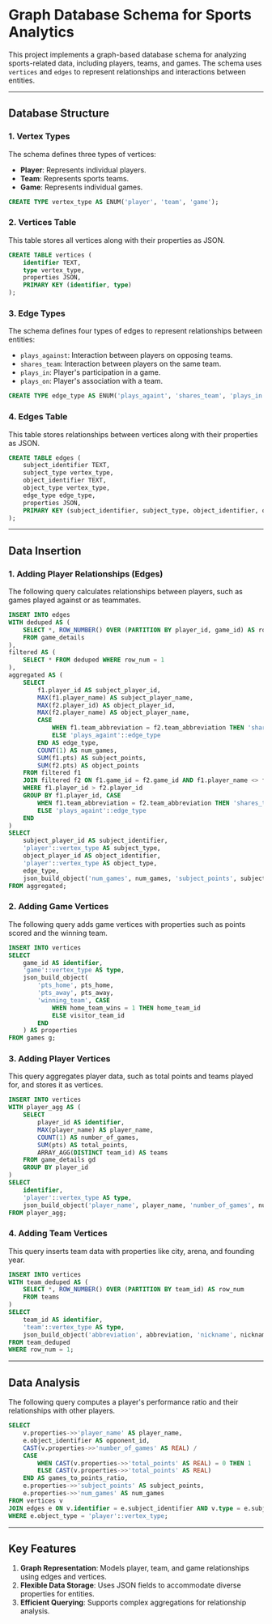
# Graph Database Schema for Sports Analytics

This project implements a graph-based database schema for analyzing sports-related data, including players, teams, and games. The schema uses `vertices` and `edges` to represent relationships and interactions between entities.

---

## Database Structure

### 1. Vertex Types
The schema defines three types of vertices:
- **Player**: Represents individual players.
- **Team**: Represents sports teams.
- **Game**: Represents individual games.

```sql
CREATE TYPE vertex_type AS ENUM('player', 'team', 'game');
```

### 2. Vertices Table
This table stores all vertices along with their properties as JSON.

```sql
CREATE TABLE vertices (
    identifier TEXT,
    type vertex_type,
    properties JSON,
    PRIMARY KEY (identifier, type)
);
```

### 3. Edge Types
The schema defines four types of edges to represent relationships between entities:
- `plays_against`: Interaction between players on opposing teams.
- `shares_team`: Interaction between players on the same team.
- `plays_in`: Player's participation in a game.
- `plays_on`: Player's association with a team.

```sql
CREATE TYPE edge_type AS ENUM('plays_againt', 'shares_team', 'plays_in', 'plays_on');
```

### 4. Edges Table
This table stores relationships between vertices along with their properties as JSON.

```sql
CREATE TABLE edges (
    subject_identifier TEXT,
    subject_type vertex_type,
    object_identifier TEXT,
    object_type vertex_type,
    edge_type edge_type,
    properties JSON,
    PRIMARY KEY (subject_identifier, subject_type, object_identifier, object_type, edge_type)
);
```

---

## Data Insertion

### 1. Adding Player Relationships (Edges)
The following query calculates relationships between players, such as games played against or as teammates.

```sql
INSERT INTO edges
WITH deduped AS (
    SELECT *, ROW_NUMBER() OVER (PARTITION BY player_id, game_id) AS row_num
    FROM game_details
),
filtered AS (
    SELECT * FROM deduped WHERE row_num = 1
),
aggregated AS (
    SELECT
        f1.player_id AS subject_player_id,
        MAX(f1.player_name) AS subject_player_name,
        MAX(f2.player_id) AS object_player_id,
        MAX(f2.player_name) AS object_player_name,
        CASE
            WHEN f1.team_abbreviation = f2.team_abbreviation THEN 'shares_team'::edge_type
            ELSE 'plays_againt'::edge_type
        END AS edge_type,
        COUNT(1) AS num_games,
        SUM(f1.pts) AS subject_points,
        SUM(f2.pts) AS object_points
    FROM filtered f1
    JOIN filtered f2 ON f1.game_id = f2.game_id AND f1.player_name <> f2.player_name
    WHERE f1.player_id > f2.player_id
    GROUP BY f1.player_id, CASE
        WHEN f1.team_abbreviation = f2.team_abbreviation THEN 'shares_team'::edge_type
        ELSE 'plays_againt'::edge_type
    END
)
SELECT 
    subject_player_id AS subject_identifier,
    'player'::vertex_type AS subject_type,
    object_player_id AS object_identifier,
    'player'::vertex_type AS object_type,
    edge_type,
    json_build_object('num_games', num_games, 'subject_points', subject_points, 'object_points', object_points)
FROM aggregated;
```

### 2. Adding Game Vertices
The following query adds game vertices with properties such as points scored and the winning team.

```sql
INSERT INTO vertices
SELECT
    game_id AS identifier,
    'game'::vertex_type AS type,
    json_build_object(
        'pts_home', pts_home,
        'pts_away', pts_away,
        'winning_team', CASE
            WHEN home_team_wins = 1 THEN home_team_id
            ELSE visitor_team_id
        END
    ) AS properties
FROM games g;
```

### 3. Adding Player Vertices
This query aggregates player data, such as total points and teams played for, and stores it as vertices.

```sql
INSERT INTO vertices
WITH player_agg AS (
    SELECT
        player_id AS identifier,
        MAX(player_name) AS player_name,
        COUNT(1) AS number_of_games,
        SUM(pts) AS total_points,
        ARRAY_AGG(DISTINCT team_id) AS teams
    FROM game_details gd
    GROUP BY player_id
)
SELECT
    identifier,
    'player'::vertex_type AS type,
    json_build_object('player_name', player_name, 'number_of_games', number_of_games, 'total_points', total_points, 'teams', teams)
FROM player_agg;
```

### 4. Adding Team Vertices
This query inserts team data with properties like city, arena, and founding year.

```sql
INSERT INTO vertices
WITH team_deduped AS (
    SELECT *, ROW_NUMBER() OVER (PARTITION BY team_id) AS row_num
    FROM teams
)
SELECT
    team_id AS identifier,
    'team'::vertex_type AS type,
    json_build_object('abbreviation', abbreviation, 'nickname', nickname, 'city', city, 'arena', arena, 'year_founded', yearfounded)
FROM team_deduped
WHERE row_num = 1;
```

---

## Data Analysis

The following query computes a player's performance ratio and their relationships with other players.

```sql
SELECT 
    v.properties->>'player_name' AS player_name,
    e.object_identifier AS opponent_id,
    CAST(v.properties->>'number_of_games' AS REAL) /
    CASE
        WHEN CAST(v.properties->>'total_points' AS REAL) = 0 THEN 1
        ELSE CAST(v.properties->>'total_points' AS REAL)
    END AS games_to_points_ratio,
    e.properties->>'subject_points' AS subject_points,
    e.properties->>'num_games' AS num_games
FROM vertices v
JOIN edges e ON v.identifier = e.subject_identifier AND v.type = e.subject_type
WHERE e.object_type = 'player'::vertex_type;
```

---

## Key Features
1. **Graph Representation**: Models player, team, and game relationships using edges and vertices.
2. **Flexible Data Storage**: Uses JSON fields to accommodate diverse properties for entities.
3. **Efficient Querying**: Supports complex aggregations for relationship analysis.
